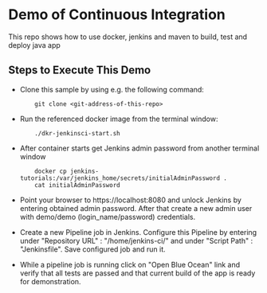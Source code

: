 # Demo of Continuous Integration
This repo shows how to use docker, jenkins and maven to build, test and deploy java app

## Steps to Execute This Demo

-	Clone this sample by using e.g. the following command:

			git clone <git-address-of-this-repo>

-   Run the referenced docker image from the terminal window:

            ./dkr-jenkinsci-start.sh
            
-   After container starts get Jenkins admin password from another terminal window

            docker cp jenkins-tutorials:/var/jenkins_home/secrets/initialAdminPassword .
            cat initialAdminPassword

-   Point your browser to https://localhost:8080 and unlock Jenkins by entering
    obtained admin password.  After that create a new admin user with demo/demo
    (login_name/password) credentials.
    
-   Create a new Pipeline job in Jenkins.  Configure this Pipeline by entering under 
    "Repository URL" : "/home/jenkins-ci/" and under "Script Path" : "Jenkinsfile".
    Save configured job and run it.
    
-   While a pipeline job is running click on "Open Blue Ocean" link and verify that
    all tests are passed and that current build of the app is ready for demonstration.
    
   
